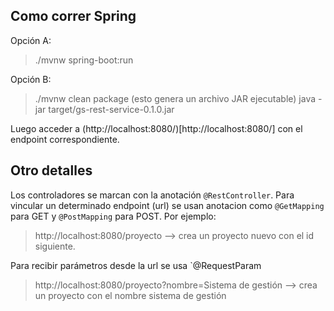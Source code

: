 ## Como correr Spring  
Opción A:
> ./mvnw spring-boot:run  

Opción B:
> ./mvnw clean package  (esto genera un archivo JAR ejecutable)
> java -jar target/gs-rest-service-0.1.0.jar

Luego acceder a (http://localhost:8080/)[http://localhost:8080/] con el endpoint correspondiente.

## Otro detalles  
Los controladores se marcan con la anotación `@RestController`.
Para vincular un determinado endpoint (url) se usan anotacion como `@GetMapping` para GET y `@PostMapping` para POST. Por ejemplo:
> http://localhost:8080/proyecto --> crea un proyecto nuevo con el id siguiente.  

Para recibir parámetros desde la url se usa `@RequestParam
> http://localhost:8080/proyecto?nombre=Sistema de gestión --> crea un proyecto con el nombre sistema de gestión